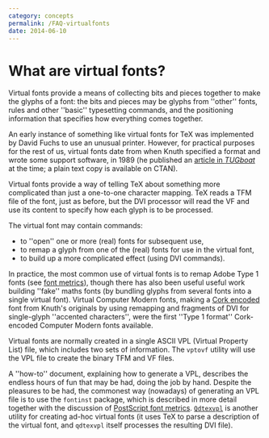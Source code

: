 ```yaml
---
category: concepts
permalink: /FAQ-virtualfonts
date: 2014-06-10
---
```


# What are virtual fonts?

Virtual fonts provide a means of collecting bits and pieces together
to make the glyphs of a font: the bits and pieces may be glyphs from
''other'' fonts, rules and other ''basic'' typesetting commands, and
the positioning information that specifies how everything comes
together.

An early instance of something like virtual fonts for TeX was
implemented by David Fuchs to use an unusual printer.  However, for
practical purposes for the rest of us, virtual fonts date from when Knuth
specified a format and wrote some support software, in 1989 (he
published an 
[article in _TUGboat_](http://tug.org/TUGboat/tb11-1/tb27knut.pdf)
at the time; a plain text copy is available on CTAN).

Virtual fonts provide a way of telling TeX about something more
complicated than just a one-to-one character mapping.  TeX reads a
TFM file of the font, just as before, but the DVI
processor will read the VF and use its content to specify how
each glyph is to be processed.

The virtual font may contain commands:
  

-  to ''open'' one or more (real) fonts for subsequent use,
-  to remap a glyph from one of the (real) fonts for use in the
    virtual font,
-  to build up a more complicated effect (using DVI commands).

In practice, the most common use of virtual fonts is to remap
Adobe Type 1 fonts (see [font metrics](/FAQ-metrics)),
though there has also been useful useful work building ''fake'' maths
fonts (by bundling glyphs from several fonts into a single virtual
font).  Virtual Computer Modern fonts, making a 
[Cork encoded](/FAQ-ECfonts) font from Knuth's originals by using
remapping and fragments of DVI for single-glyph ''accented
characters'', were the first ''Type&nbsp;1 format'' Cork-encoded Computer
Modern fonts available.

Virtual fonts are normally created in a single ASCII VPL
(Virtual Property List) file, which includes two sets of information.
The `vptovf` utility will use the VPL file to create
the binary TFM and VF files.

A ''how-to'' document, explaining how to generate a VPL,
describes the endless hours of fun that may be had, doing the job by
hand.  Despite the pleasures to be had, the commonest way (nowadays)
of generating an VPL file is to use the 
`fontinst` package, which is described in more detail
together with the discussion of
[PostScript font metrics](/FAQ-metrics).
[`Qdtexvpl`](https://ctan.org/pkg/Qdtexvpl) is another utility for creating ad-hoc virtual
fonts (it uses TeX to parse a description of the virtual font, and
`qdtexvpl` itself processes the resulting DVI file).

